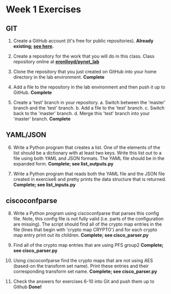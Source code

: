 # Week 1 Exercises

## GIT
1.  Create a GitHub account (it's free for public repositories).
****Already existing; [see here](https://github.com/eronlloyd).****

2.  Create a repository for the work that you will do in this class.
Class repository online at
****[eronlloyd/pynet_lab](https://github.com/eronlloyd/pynet_lab)****

3.  Clone the repository that you just created on GitHub into your home directory in the lab environment.
****Complete****

4.  Add a file to the repository in the lab environment and then push it up
to GitHub.
****Complete****

5.  Create a  'test' branch in your repository.
    a. Switch between the 'master' branch and the 'test' branch.
    b. Add a file to the 'test' branch.
    c. Switch back to the 'master' branch.
    d. Merge this 'test' branch into your 'master' branch.
****Complete****

## YAML/JSON
6.  Write a Python program that creates a list. One of the elements of the list should be a dictionary with at least two keys. Write this list out to a file using both YAML and JSON formats. The YAML file should be in the expanded form.
****Complete; see list_outputs.py****

7.  Write a Python program that reads both the YAML file and the JSON file
created in exercise6 and pretty prints the data structure that is returned.  
****Complete; see list_inputs.py****

## ciscoconfparse
8.  Write a Python program using ciscoconfparse that parses this config file. Note, this config file is not fully valid (i.e. parts of the configuration are missing). The script should find all of the crypto map entries in the file (lines that begin with 'crypto map CRYPTO') and for each crypto map entry print out its children.
****Complete; see cisco_parser.py****

9.  Find all of the crypto map entries that are using PFS group2
****Complete; see cisco_parser.py****

10. Using ciscoconfparse find the crypto maps that are not using AES (based-on the transform set name). Print these entries and their corresponding transform set name.
****Complete; see cisco_parser.py****

11. Check the answers for exercises 6-10 into Git and push them up to Github
****Done!****
